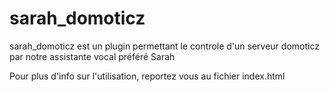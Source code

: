 sarah_domoticz
==============

sarah_domoticz est un plugin permettant le controle d'un serveur domoticz par notre assistante vocal préféré Sarah

Pour plus d'info sur l'utilisation, reportez vous au fichier index.html
